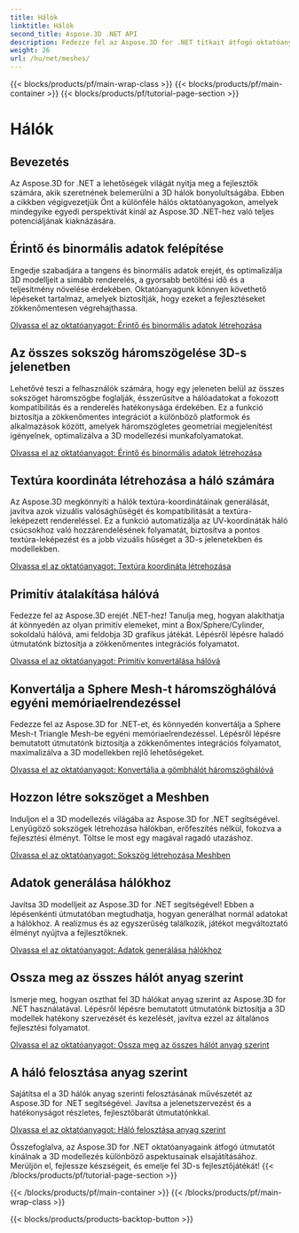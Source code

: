 ```yaml
---
title: Hálók
linktitle: Hálók
second_title: Aspose.3D .NET API
description: Fedezze fel az Aspose.3D for .NET titkait átfogó oktatóanyagaink segítségével. Optimalizálja a 3D-s modelleket, alakítsa át a primitíveket hálókká, és tökéletesítse a grafikát erőfeszítés nélkül.
weight: 26
url: /hu/net/meshes/
---
```


{{< blocks/products/pf/main-wrap-class >}}
{{< blocks/products/pf/main-container >}}
{{< blocks/products/pf/tutorial-page-section >}}

# Hálók

## Bevezetés

Az Aspose.3D for .NET a lehetőségek világát nyitja meg a fejlesztők számára, akik szeretnének belemerülni a 3D hálók bonyolultságába. Ebben a cikkben végigvezetjük Önt a különféle hálós oktatóanyagokon, amelyek mindegyike egyedi perspektívát kínál az Aspose.3D .NET-hez való teljes potenciáljának kiaknázására.

## Érintő és binormális adatok felépítése

Engedje szabadjára a tangens és binormális adatok erejét, és optimalizálja 3D modelljeit a simább renderelés, a gyorsabb betöltési idő és a teljesítmény növelése érdekében. Oktatóanyagunk könnyen követhető lépéseket tartalmaz, amelyek biztosítják, hogy ezeket a fejlesztéseket zökkenőmentesen végrehajthassa.

[Olvassa el az oktatóanyagot: Érintő és binormális adatok létrehozása](./build-tangent-binormal-data/)

## Az összes sokszög háromszögelése 3D-s jelenetben

Lehetővé teszi a felhasználók számára, hogy egy jeleneten belül az összes sokszöget háromszögbe foglalják, ésszerűsítve a hálóadatokat a fokozott kompatibilitás és a renderelés hatékonysága érdekében. Ez a funkció biztosítja a zökkenőmentes integrációt a különböző platformok és alkalmazások között, amelyek háromszögletes geometriai megjelenítést igényelnek, optimalizálva a 3D modellezési munkafolyamatokat.

[Olvassa el az oktatóanyagot: Érintő és binormális adatok létrehozása](./convert-polygons-to-triangles/)

 
## Textúra koordináta létrehozása a háló számára

Az Aspose.3D megkönnyíti a hálók textúra-koordinátáinak generálását, javítva azok vizuális valósághűségét és kompatibilitását a textúra-leképezett rendereléssel. Ez a funkció automatizálja az UV-koordináták háló csúcsokhoz való hozzárendelésének folyamatát, biztosítva a pontos textúra-leképezést és a jobb vizuális hűséget a 3D-s jelenetekben és modellekben.

[Olvassa el az oktatóanyagot: Textúra koordináta létrehozása](./generate-uv-coordinates/)


## Primitív átalakítása hálóvá

Fedezze fel az Aspose.3D erejét .NET-hez! Tanulja meg, hogyan alakíthatja át könnyedén az olyan primitív elemeket, mint a Box/Sphere/Cylinder, sokoldalú hálóvá, ami feldobja 3D grafikus játékát. Lépésről lépésre haladó útmutatónk biztosítja a zökkenőmentes integrációs folyamatot.

[Olvassa el az oktatóanyagot: Primitív konvertálása hálóvá](./convert-primitive-to-mesh/)


## Konvertálja a Sphere Mesh-t háromszöghálóvá egyéni memóriaelrendezéssel

Fedezze fel az Aspose.3D for .NET-et, és könnyedén konvertálja a Sphere Mesh-t Triangle Mesh-be egyéni memóriaelrendezéssel. Lépésről lépésre bemutatott útmutatónk biztosítja a zökkenőmentes integrációs folyamatot, maximalizálva a 3D modellekben rejlő lehetőségeket.

[Olvassa el az oktatóanyagot: Konvertálja a gömbhálót háromszöghálóvá](./convert-sphere-mesh-triangle-memory-layout/)

## Hozzon létre sokszöget a Meshben

Induljon el a 3D modellezés világába az Aspose.3D for .NET segítségével. Lenyűgöző sokszögek létrehozása hálókban, erőfeszítés nélkül, fokozva a fejlesztési élményt. Töltse le most egy magával ragadó utazáshoz.

[Olvassa el az oktatóanyagot: Sokszög létrehozása Meshben](./create-polygon-in-mesh/)

## Adatok generálása hálókhoz

Javítsa 3D modelljeit az Aspose.3D for .NET segítségével! Ebben a lépésenkénti útmutatóban megtudhatja, hogyan generálhat normál adatokat a hálókhoz. A realizmus és az egyszerűség találkozik, játékot megváltoztató élményt nyújtva a fejlesztőknek.

[Olvassa el az oktatóanyagot: Adatok generálása hálókhoz](./generate-data-for-meshes/)

## Ossza meg az összes hálót anyag szerint

Ismerje meg, hogyan oszthat fel 3D hálókat anyag szerint az Aspose.3D for .NET használatával. Lépésről lépésre bemutatott útmutatónk biztosítja a 3D modellek hatékony szervezését és kezelését, javítva ezzel az általános fejlesztési folyamatot.

[Olvassa el az oktatóanyagot: Ossza meg az összes hálót anyag szerint](./split-all-meshes-by-material/)

## A háló felosztása anyag szerint

Sajátítsa el a 3D hálók anyag szerinti felosztásának művészetét az Aspose.3D for .NET segítségével. Javítsa a jelenetszervezést és a hatékonyságot részletes, fejlesztőbarát útmutatónkkal.

[Olvassa el az oktatóanyagot: Háló felosztása anyag szerint](./split-mesh-by-material/)

Összefoglalva, az Aspose.3D for .NET oktatóanyagaink átfogó útmutatót kínálnak a 3D modellezés különböző aspektusainak elsajátításához. Merüljön el, fejlessze készségeit, és emelje fel 3D-s fejlesztőjátékát!
{{< /blocks/products/pf/tutorial-page-section >}}

{{< /blocks/products/pf/main-container >}}
{{< /blocks/products/pf/main-wrap-class >}}

{{< blocks/products/products-backtop-button >}}
